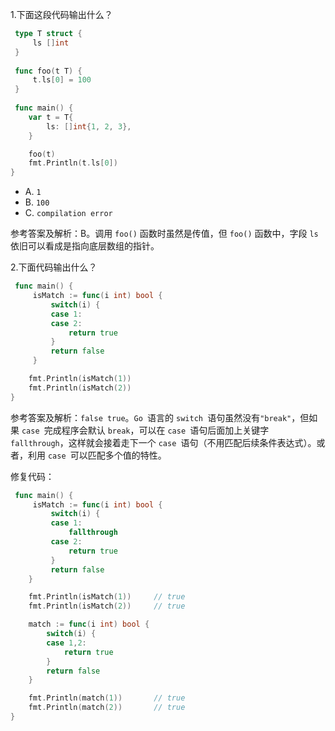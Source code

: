 1.下面这段代码输出什么？

```go
 type T struct {
     ls []int
 }
 
 func foo(t T) {
     t.ls[0] = 100
 }
 
 func main() {
    var t = T{
        ls: []int{1, 2, 3},
    }

    foo(t)
    fmt.Println(t.ls[0])
}
```

- A. `1`
- B. `100`
- C. `compilation error`

参考答案及解析：B。调用 `foo()` 函数时虽然是传值，但 `foo()` 函数中，字段 `ls` 依旧可以看成是指向底层数组的指针。

2.下面代码输出什么？

```go
 func main() {
     isMatch := func(i int) bool {
         switch(i) {
         case 1:
         case 2:
             return true
         }
         return false
     }

    fmt.Println(isMatch(1))
    fmt.Println(isMatch(2))
}
```

参考答案及解析：`false true`。`Go `语言的 `switch `语句虽然没有`"break"`，但如果 `case `完成程序会默认 `break`，可以在 `case `语句后面加上关键字 `fallthrough`，这样就会接着走下一个 `case `语句（不用匹配后续条件表达式）。或者，利用 `case `可以匹配多个值的特性。

修复代码：

```go
 func main() {
     isMatch := func(i int) bool {
         switch(i) {
         case 1:
             fallthrough
         case 2:
             return true
         }
         return false
    }

    fmt.Println(isMatch(1))     // true
    fmt.Println(isMatch(2))     // true

    match := func(i int) bool {
        switch(i) {
        case 1,2:
            return true
        }
        return false
    }

    fmt.Println(match(1))       // true
    fmt.Println(match(2))       // true
}
```

